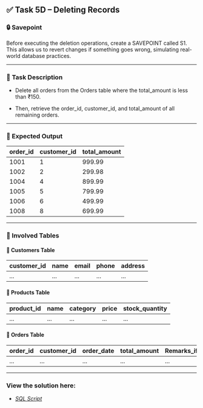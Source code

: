 ## ✅ Task 5D – Deleting Records

### 🔒 Savepoint

Before executing the deletion operations, create a SAVEPOINT called S1.
This allows us to revert changes if something goes wrong, simulating real-world database practices.

---

### 🧾 **Task Description**

- Delete all orders from the Orders table where the total_amount is less than ₹150.

- Then, retrieve the order_id, customer_id, and total_amount of all remaining orders.

---

### 📌 Expected Output

| order\_id | customer\_id | total\_amount |
| --------- | ------------ | ------------- |
| 1001      | 1            | 999.99        |
| 1002      | 2            | 299.98        |
| 1004      | 4            | 899.99        |
| 1005      | 5            | 799.99        |
| 1006      | 6            | 499.99        |
| 1008      | 8            | 699.99        |

---

### 🧾 Involved Tables

#### 📄 Customers Table

| customer_id | name     | email              | phone     | address    |
|-------------|----------|--------------------|-----------|------------|
| ...         | ...      | ...                | ...       | ...        |

#### 📄 Products Table

| product_id | name                | category   | price  | stock_quantity |
|------------|---------------------|------------|--------|----------------|
| ...        | ...                 | ...        | ...    | ...            |

#### 📄 Orders Table

| order_id | customer_id | order_date | total_amount | Remarks_if_any |
|----------|-------------|------------|--------------|----------------|
| ...      | ...         | ...        | ...          | ...            |

---

### View the solution here: 

* *[SQL Script](SqlScript.sql)*